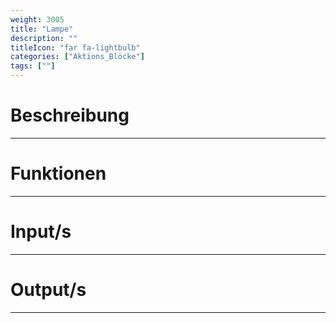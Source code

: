 ```yaml
---
weight: 3005
title: "Lampe"
description: ""
titleIcon: "far fa-lightbulb"
categories: ["Aktions_Blöcke"]
tags: [""]
---
```



# Beschreibung
---

# Funktionen
---

# Input/s
---

# Output/s
---

